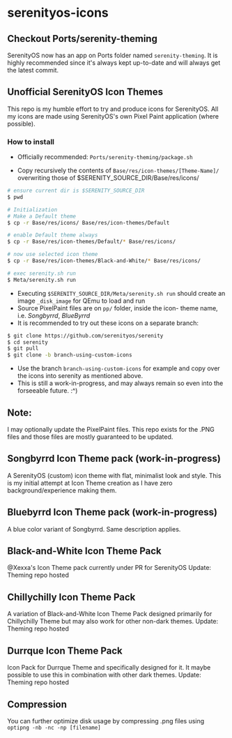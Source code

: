 # serenityos-icons
## Checkout Ports/serenity-theming
SerenityOS now has an app on Ports folder named `serenity-theming`. It is highly recommended since it's always kept up-to-date and will always get the latest commit.

## Unofficial SerenityOS Icon Themes

This repo is my humble effort to try and produce icons for SerenityOS.
All my icons are made using SerenityOS's own Pixel Paint 
application (where possible).

### How to install
* Officially recommended: `Ports/serenity-theming/package.sh`

* Copy recursively the contents of `Base/res/icon-themes/[Theme-Name]/`
 overwriting those of $SERENITY_SOURCE_DIR/Base/res/icons/

```sh
# ensure current dir is $SERENITY_SOURCE_DIR
$ pwd

# Initialization
# Make a Default theme
$ cp -r Base/res/icons/ Base/res/icon-themes/Default

# enable Default theme always
$ cp -r Base/res/icon-themes/Default/* Base/res/icons/

# now use selected icon theme
$ cp -r Base/res/icon-themes/Black-and-White/* Base/res/icons/

# exec serenity.sh run
$ Meta/serenity.sh run

```
* Executing `$SERENITY_SOURCE_DIR/Meta/serenity.sh run` should create 
an image `_disk_image` for QEmu to load and run
* Source PixelPaint files are on `pp/` folder, inside the icon-
theme name, i.e. *Songbyrrd*, *BlueByrrd*
* It is recommended to try out these icons on a separate branch:
```sh
$ git clone https://github.com/serenityos/serenity
$ cd serenity
$ git pull
$ git clone -b branch-using-custom-icons
```
* Use the branch `branch-using-custom-icons` for example and copy
over the icons into serenity as mentioned above.
* This is still a work-in-progress, and may always remain so even
into the forseeable future. :^)

## Note:
I may optionally update the PixelPaint files. This repo exists for
the .PNG files and those files are mostly guaranteed to be updated.

## Songbyrrd Icon Theme pack (work-in-progress)
A SerenityOS (custom) icon theme with flat, minimalist look and
style. This is my initial attempt at Icon Theme creation as I have
zero background/experience making them.

## Bluebyrrd Icon Theme pack (work-in-progress)
A blue color variant of Songbyrrd. Same description applies.

## Black-and-White Icon Theme Pack
@Xexxa's Icon Theme pack currently under PR for SerenityOS
Update: Theming repo hosted

## Chillychilly Icon Theme Pack
A variation of Black-and-White Icon Theme Pack designed primarily for
Chillychilly Theme but may also work for other non-dark themes.
Update: Theming repo hosted

## Durrque Icon Theme Pack
Icon Pack for Durrque Theme and specifically designed for it.
It maybe possible to use this in combination with other dark themes.
Update: Theming repo hosted

## Compression
You can further optimize disk usage by compressing .png files
using `optipng -nb -nc -np [filename]`
